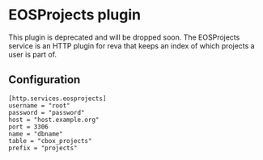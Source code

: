 # EOSProjects plugin

This plugin is deprecated and will be dropped soon.
The EOSProjects service is an HTTP plugin for reva that keeps an index of which projects a user is part of.

## Configuration

```
[http.services.eosprojects]
username = "root"
password = "password"
host = "host.example.org"
port = 3306
name = "dbname"
table = "cbox_projects"
prefix = "projects"
```
